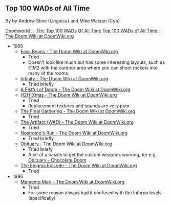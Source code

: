 ## Top 100 WADs of All Time

By by Andrew Stine (Linguica) and Mike Watson (Cyb)

[Doomworld -- The Top 100 WADs Of All Time](https://www.doomworld.com/10years/bestwads/)
[Top 100 WADs of All Time - The Doom Wiki at DoomWiki.org](https://doomwiki.org/wiki/Top_100_WADs_of_All_Time)

- 1995
	- [Fava Beans - The Doom Wiki at DoomWiki.org](https://doomwiki.org/wiki/Fava_Beans)
		- Tried
		- Doesn't look like much but has some  interesting layouts, such as E1M2 with the outdoor area where you can shoot rockets into many of the rooms.
	- [Infinity - The Doom Wiki at DoomWiki.org](https://doomwiki.org/wiki/Infinity)
		- Tried briefly
	- [A Fistful of Doom - The Doom Wiki at DoomWiki.org](https://doomwiki.org/wiki/A_Fistful_of_Doom)
	- [H2H-Xmas - The Doom Wiki at DoomWiki.org](https://doomwiki.org/wiki/H2H-Xmas)
		- Tried
		- Replacement textures and sounds are very poor
	- [The Final Gathering - The Doom Wiki at DoomWiki.org](https://doomwiki.org/wiki/The_Final_Gathering)
		- Tried
	- [The Artifact (WAD) - The Doom Wiki at DoomWiki.org](https://doomwiki.org/wiki/The_Artifact_%28WAD%29)
		- Tried
	- [Nostromo's Run - The Doom Wiki at DoomWiki.org](https://doomwiki.org/wiki/Nostromo%27s_Run)
		- Tried briefly
	- [Obituary - The Doom Wiki at DoomWiki.org](https://doomwiki.org/wiki/Obituary)
		- Tried briefy
		- A bit of a hassle to get the custom weapons working, for e.g. [Obituary - Chocolate Doom](https://www.chocolate-doom.org/wiki/index.php/Obituary)
	- [The Enigma Episode - The Doom Wiki at DoomWiki.org](https://doomwiki.org/wiki/The_Enigma_Episode)
		- Tried
- 1996
	- [Memento Mori - The Doom Wiki at DoomWiki.org](https://doomwiki.org/wiki/Memento_Mori)
		- Tried
		- For some reason always had it confused with the Inferno levels (specifically)
